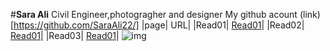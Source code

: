 #**Sara Ali**
Civil Engineer,photogragher and designer
My github acount (link)[https://github.com/SaraAli22/]
|page| URL|
|Read01| [Read01](Read01.md)|
|Read02| [Read01](Read02.md)|
|Read03| [Read01](Read03.md)|
![img](https://i.pinimg.com/564x/00/df/a1/00dfa10b991cf653cbc3ec20a8b45970.jpg)





